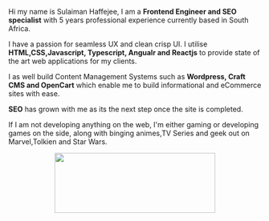 Hi my name is Sulaiman Haffejee, I am a **Frontend Engineer and SEO specialist** with 5 years professional experience currently based in South Africa. 

I have a passion for seamless UX and clean crisp UI. I utilise **HTML,CSS,Javascript, Typescript, Angualr and Reactjs** to provide state of the art web applications for my clients.

 I as well build Content Management Systems such as **Wordpress, Craft CMS and OpenCart** which enable me to build informational and eCommerce sites with ease.

**SEO** has grown with me as its the next step once the site is completed.

If I am not developing anything on the web, I'm either gaming or developing games on the side, along with binging animes,TV Series and geek out on Marvel,Tolkien and Star Wars.

<p align="center">
  <img width="320" height="120" src="https://lh3.googleusercontent.com/proxy/IV4lw4AW5BP2V0xbxpfUuWwlI_2EelIMgkkCnfpw_G53gU08goT7zqP0qn5PL_YwxLvqev9bMfd10_w7NP0olC4ybUUzd7w7qGQn7l5sN8hsG49_e4vcHuzuDYHg">
</p>


